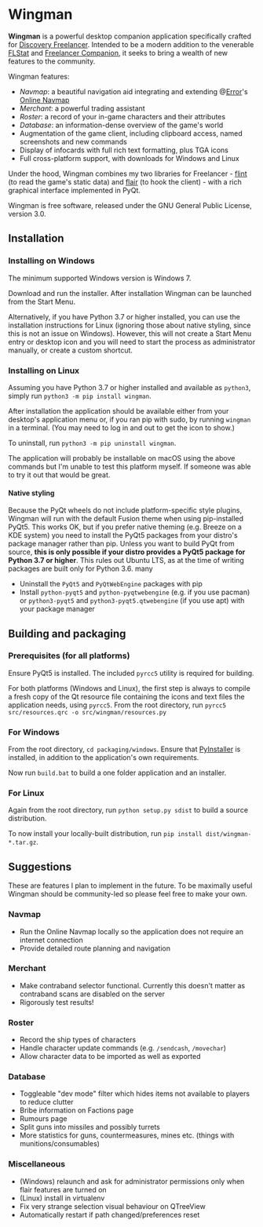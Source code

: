 # Wingman

**Wingman** is a powerful desktop companion application specifically crafted for [Discovery Freelancer](https://discoverygc.com/). Intended to be a modern addition to the venerable [FLStat](http://adoxa.altervista.org/freelancer/tools.html#flstat) and [Freelancer Companion](http://wiz0u.free.fr/prog/flc/), it seeks to bring a wealth of new features to the community.

Wingman features:

- *Navmap*: a beautiful navigation aid integrating and extending @[Error](https://github.com/AudunVN)'s [Online Navmap](https://github.com/AudunVN/Navmap)
- *Merchant*: a powerful trading assistant
- *Roster*: a record of your in-game characters and their attributes
- *Database*: an information-dense overview of the game's world
- Augmentation of the game client, including clipboard access, named screenshots and new commands
- Display of infocards with full rich text formatting, plus TGA icons
- Full cross-platform support, with downloads for Windows and Linux

Under the hood, Wingman combines my two libraries for Freelancer - [flint](https://github.com/biqqles/flint) (to read the game's static data) and [flair](https://github.com/biqqles/flair) (to hook the client) - with a rich graphical interface implemented in PyQt.

Wingman is free software, released under the GNU General Public License, version 3.0.


## Installation
### Installing on Windows
The minimum supported Windows version is Windows 7.

Download and run the installer. After installation Wingman can be launched from the Start Menu.

Alternatively, if you have Python 3.7 or higher installed, you can use the installation instructions for Linux (ignoring those about native styling, since this is not an issue on Windows). However, this will not create a Start Menu entry or desktop icon and you will need to start the process as administrator manually, or create a custom shortcut.

### Installing on Linux
Assuming you have Python 3.7 or higher installed and available as `python3`, simply run `python3 -m pip install wingman`.

After installation the application should be available either from your desktop's application menu or, if you ran pip with sudo, by running `wingman` in a terminal. (You may need to log in and out to get the icon to show.)

To uninstall, run `python3 -m pip uninstall wingman`.

The application will probably be installable on macOS using the above commands but I'm unable to test this platform myself. If someone was able to try it out that would be great.

#### Native styling
Because the PyQt wheels do not include platform-specific style plugins, Wingman will run with the default Fusion theme when using pip-installed PyQt5. This works OK, but if you prefer native theming (e.g. Breeze on a KDE system) you need to install the PyQt5 packages from your distro's package manager rather than pip. Unless you want to build PyQt from source, **this is only possible if your distro provides a PyQt5 package for Python 3.7 or higher**. This rules out Ubuntu LTS, as at the time of writing packages are built only for Python 3.6.
many
- Uninstall the `PyQt5` and `PyQtWebEngine` packages with pip
- Install `python-pyqt5` and `python-pyqtwebengine` (e.g. if you use pacman) or `python3-pyqt5` and `python3-pyqt5.qtwebengine` (if you use apt) with your package manager


## Building and packaging
### Prerequisites (for all platforms)
Ensure PyQt5 is installed. The included `pyrcc5` utility is required for building.

For both platforms (Windows and Linux), the first step is always to compile a fresh copy of the Qt resource file containing the icons and text files the application needs, using `pyrcc5`. From the root directory, run `pyrcc5 src/resources.qrc -o src/wingman/resources.py`

### For Windows
From the root directory, `cd packaging/windows`. Ensure that [PyInstaller](https://pyinstaller.readthedocs.io/en/stable/) is installed, in addition to the application's own requirements.

Now run `build.bat` to build a one folder application and an installer.

### For Linux
Again from the root directory, run `python setup.py sdist` to build a source distribution.

To now install your locally-built distribution, run `pip install dist/wingman-*.tar.gz`.


## Suggestions
These are features I plan to implement in the future. To be maximally useful Wingman should be community-led so please feel free to make your own.

### Navmap

- Run the Online Navmap locally so the application does not require an internet connection
- Provide detailed route planning and navigation

### Merchant

- Make contraband selector functional. Currently this doesn't matter as contraband scans are disabled on the server
- Rigorously test results!

### Roster

- Record the ship types of characters
- Handle character update commands (e.g. `/sendcash`, `/movechar`)
- Allow character data to be imported as well as exported


### Database

- Toggleable "dev mode" filter which hides items not available to players to reduce clutter
- Bribe information on Factions page
- Rumours page
- Split guns into missiles and possibly turrets
- More statistics for guns, countermeasures, mines etc. (things with munitions/consumables)


### Miscellaneous

- (Windows) relaunch and ask for administrator permissions only when flair features are turned on
- (Linux) install in virtualenv
- Fix very strange selection visual behaviour on QTreeView
- Automatically restart if path changed/preferences reset

